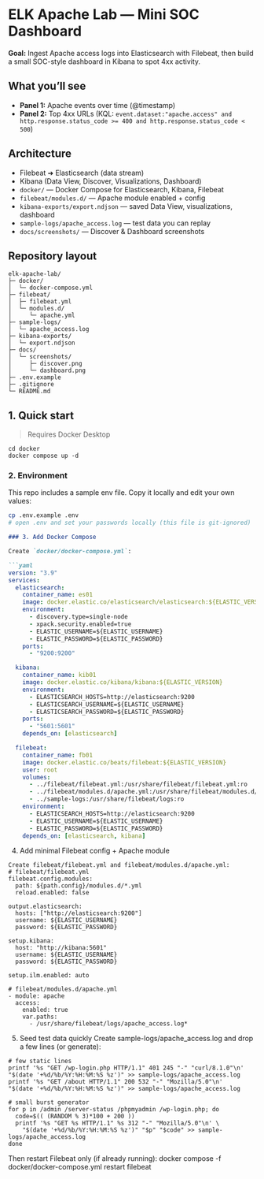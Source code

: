 # ELK Apache Lab — Mini SOC Dashboard

**Goal:** Ingest Apache access logs into Elasticsearch with Filebeat, then build a small SOC-style dashboard in Kibana to spot 4xx activity.

## What you’ll see
- **Panel 1:** Apache events over time (@timestamp)
- **Panel 2:** Top 4xx URLs (KQL: `event.dataset:"apache.access" and http.response.status_code >= 400 and http.response.status_code < 500`)

## Architecture
- Filebeat ➜ Elasticsearch (data stream)
- Kibana (Data View, Discover, Visualizations, Dashboard)
- `docker/` — Docker Compose for Elasticsearch, Kibana, Filebeat
- `filebeat/modules.d/` — Apache module enabled + config
- `kibana-exports/export.ndjson` — saved Data View, visualizations, dashboard
- `sample-logs/apache_access.log` — test data you can replay
- `docs/screenshots/` — Discover & Dashboard screenshots
## Repository layout

```text
elk-apache-lab/
├─ docker/
│  └─ docker-compose.yml
├─ filebeat/
│  ├─ filebeat.yml
│  └─ modules.d/
│     └─ apache.yml
├─ sample-logs/
│  └─ apache_access.log
├─ kibana-exports/
│  └─ export.ndjson
├─ docs/
│  └─ screenshots/
│     ├─ discover.png
│     └─ dashboard.png
├─ .env.example
├─ .gitignore
└─ README.md
```


## 1. Quick start
> Requires Docker Desktop

```
cd docker
docker compose up -d
```

### 2. Environment
This repo includes a sample env file. Copy it locally and edit your own values:

```bash
cp .env.example .env
# open .env and set your passwords locally (this file is git-ignored)
```

```md
### 3. Add Docker Compose

Create `docker/docker-compose.yml`:

```yaml
version: "3.9"
services:
  elasticsearch:
    container_name: es01
    image: docker.elastic.co/elasticsearch/elasticsearch:${ELASTIC_VERSION}
    environment:
      - discovery.type=single-node
      - xpack.security.enabled=true
      - ELASTIC_USERNAME=${ELASTIC_USERNAME}
      - ELASTIC_PASSWORD=${ELASTIC_PASSWORD}
    ports:
      - "9200:9200"

  kibana:
    container_name: kib01
    image: docker.elastic.co/kibana/kibana:${ELASTIC_VERSION}
    environment:
      - ELASTICSEARCH_HOSTS=http://elasticsearch:9200
      - ELASTICSEARCH_USERNAME=${ELASTIC_USERNAME}
      - ELASTICSEARCH_PASSWORD=${ELASTIC_PASSWORD}
    ports:
      - "5601:5601"
    depends_on: [elasticsearch]

  filebeat:
    container_name: fb01
    image: docker.elastic.co/beats/filebeat:${ELASTIC_VERSION}
    user: root
    volumes:
      - ../filebeat/filebeat.yml:/usr/share/filebeat/filebeat.yml:ro
      - ../filebeat/modules.d/apache.yml:/usr/share/filebeat/modules.d/apache.yml:ro
      - ../sample-logs:/usr/share/filebeat/logs:ro
    environment:
      - ELASTICSEARCH_HOSTS=http://elasticsearch:9200
      - ELASTIC_USERNAME=${ELASTIC_USERNAME}
      - ELASTIC_PASSWORD=${ELASTIC_PASSWORD}
    depends_on: [elasticsearch, kibana]
```
4. Add minimal Filebeat config + Apache module
```
Create filebeat/filebeat.yml and filebeat/modules.d/apache.yml:
# filebeat/filebeat.yml
filebeat.config.modules:
  path: ${path.config}/modules.d/*.yml
  reload.enabled: false

output.elasticsearch:
  hosts: ["http://elasticsearch:9200"]
  username: ${ELASTIC_USERNAME}
  password: ${ELASTIC_PASSWORD}

setup.kibana:
  host: "http://kibana:5601"
  username: ${ELASTIC_USERNAME}
  password: ${ELASTIC_PASSWORD}

setup.ilm.enabled: auto
```
```
# filebeat/modules.d/apache.yml
- module: apache
  access:
    enabled: true
    var.paths:
      - /usr/share/filebeat/logs/apache_access.log*
```
5. Seed test data quickly
Create sample-logs/apache_access.log and drop a few lines (or generate):
```
# few static lines
printf '%s "GET /wp-login.php HTTP/1.1" 401 245 "-" "curl/8.1.0"\n' "$(date '+%d/%b/%Y:%H:%M:%S %z')" >> sample-logs/apache_access.log
printf '%s "GET /about HTTP/1.1" 200 532 "-" "Mozilla/5.0"\n'       "$(date '+%d/%b/%Y:%H:%M:%S %z')" >> sample-logs/apache_access.log

# small burst generator
for p in /admin /server-status /phpmyadmin /wp-login.php; do
  code=$(( (RANDOM % 3)*100 + 200 ))
  printf '%s "GET %s HTTP/1.1" %s 312 "-" "Mozilla/5.0"\n' \
    "$(date '+%d/%b/%Y:%H:%M:%S %z')" "$p" "$code" >> sample-logs/apache_access.log
done
```
Then restart Filebeat only (if already running):
docker compose -f docker/docker-compose.yml restart filebeat




   


